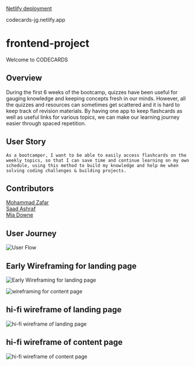 <a href="codecards-jg.netlify.app">Netlify deployment</a> <br>

codecards-jg.netlify.app

# frontend-project
Welcome to CODECARDS 

## Overview
During the first 6 weeks of the bootcamp, quizzes have been useful for gauging knowledge and
keeping concepts fresh in our minds. However, all the quizzes and resources can sometimes get scattered and it is hard to keep track of revision materials.
By having one app to keep flashcards as well as useful links for various topics, we can make our learning journey easier through spaced repetition.

## User Story
```As a bootcamper, I want to be able to easily access flashcards on the weekly topics, so that I can save time and continue learning on my own schedule, using this method to build my knowledge and help me when solving coding challenges & building projects.``` 

## Contributors
<a href="https://github.com/mz0121coder">Mohammad Zafar</a> <br>
<a href="https://github.com/saadash1268">Saad Ashraf</a> <br>
<a href="https://github.com/Miadowne">Mia Downe</a> 

## User Journey

![User Flow](./User-Flow.jpg) 

## Early Wireframing for landing page

![Early Wireframing for landing page](./EarlyWireframe.png)

![wireframing for content page](./lo-fi-frame_for_page.png)
## hi-fi wireframe of landing page
![hi-fi wireframe of landing page](./wireframe-homePage.png)
## hi-fi wireframe of content page
![hi-fi wireframe of content page](./wireframe-reactPage.png)
